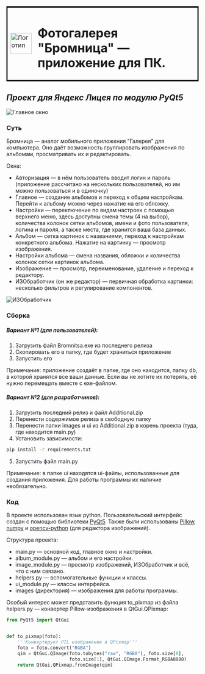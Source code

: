 <table bordercolor="none">
  <tr>
    <td>
      <img src="https://thumb.cloud.mail.ru/weblink/thumb/xw1/5NLU/5toyBN9yG" alt="Логотип" width="55" height="55" />
    </td>
    <td>
      <h1>Фотогалерея "Бромница" — приложение для ПК.</h1>
    </td>
  </tr>
</table>

## _Проект для Яндекс Лицея по модулю PyQt5_

![Главное окно](https://thumb.cloud.mail.ru/weblink/thumb/xw1/XZ9N/tYSjwQzfb)

### Суть
Бромница — аналог мобильного приложения "Галерея" для компьютера. Оно даёт возможность группировать изображения по альбомам, просматривать их и редактировать.

Окна:
- Авторизация — в нём пользователь вводит логин и пароль (приложение рассчитано на нескольких пользователей, но им можно пользоваться и в одиночку)
- Главное — создание альбомов и переход к общим настройкам.
Перейти к альбому можно через нажатие на его обложку.
- Настройки — переключение по видам настроек с помощью верхнего меню, здесь доступны смена темы (4 на выбор), количества колонок сетки альбомов, имени и фото пользователя, логина и пароля, а также места, где хранится ваша база данных.
- Альбом — сетка картинок с названиями, переход к настройкам конкретного альбома.
Нажатие на картинку — просмотр изображения.
- Настройки альбома — смена названия, обложки и количества колонок сетки картинок альбома.
- Изображение — просмотр, переименование, удаление и переход к редактору.
- ИЗОбработчик (он же редактор) — первичная обработка картинки: несколько фильтров и регулирование компонентов.

![ИЗОбработчик](https://thumb.cloud.mail.ru/weblink/thumb/xw1/HDuL/giuUu2jKN)

### Сборка
##### Вариант №1 (для пользователей):
1. Загрузить файл Bromnitsa.exe из последнего релиза
2. Скопировать его в папку, где будет храниться приложение
3. Запустить его

Примечание: приложение создаёт в папке, где оно находится, папку db, в которой хранятся все ваши данные. Если вы не хотите их потерять, её нужно перемещать вместе с exe-файлом.
##### Вариант №2 (для разработчиков):
1. Загрузить последний релиз и файл Additional.zip
2. Перенести содержимое релиза в свободную папку
3. Перенести папки images и ui из Additional.zip в корень проекта (туда, где находится main.py)
4. Установить зависимости:
```sh
pip install -r requirements.txt
```
5. Запустить файл main.py

Примечание: в папке ui находятся ui-файлы, использованные для создания приложения. Для работы программы их наличие необязательно.

### Код

В проекте использован язык python. Пользовательский интерфейс создан с помощью библиотеки [PyQt5](https://pypi.org/project/PyQt5/). Также были использованы [Pillow](https://pypi.org/project/Pillow/), [numpy](https://pypi.org/project/numpy/) и [opencv-python](https://pypi.org/project/opencv-python/) (для редактора изображений).

Структура проекта:
- main.py — основной код, главное окно и настройки.
- album_module.py — альбом и его настройки.
- image_module.py — просмотр изображений, ИЗОбработчик и всё, что с ним связано.
- helpers.py — вспомогательные функции и классы.
- ui_module.py — классы интерфейса.
- images (директория) — изображения для работы программы.

Особый интерес может представить функция to_pixmap из файла helpers.py — конвертер Pillow-изображения в QtGui.QPixmap:
```python
from PyQt5 import QtGui


def to_pixmap(foto):
    '''Конвертирует PIL изображение в QPixmap'''
    foto = foto.convert("RGBA")
    qim = QtGui.QImage(foto.tobytes("raw", "RGBA"), foto.size[0],
                       foto.size[1], QtGui.QImage.Format_RGBA8888)
    return QtGui.QPixmap.fromImage(qim)

```
